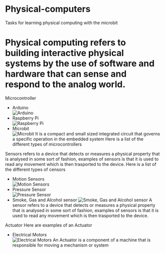 # Physical-computers
Tasks for learning physical computing with the microbit
# Physical computing refers to building interactive physical systems by the use of software and hardware that can sense and respond to the analog world.

Microcontroller 
*  Arduino <br>
![Arduino](https://cdn.sparkfun.com/assets/b/f/e/9/c/513824face395f6d3d000000.png)
* Raspberry Pi <br>
![Raspberry Pi](https://www.raspberrypi.org/app/uploads/2015/01/Pi2ModB1GB_-comp.jpeg)
* Microbit <br> 
![Microbit](https://www.kitronik.co.uk/media/catalog/product/cache/1/thumbnail/9df78eab33525d08d6e5fb8d27136e95/5/6/5613_additional_bbc_microbit_board_only_back.jpg)
It is a compact and small sized integrated circuit that governs a specific operation in the embedded system 
Here is a list of the different types of microcontrollers

Sensors refers to a device that detects or measures a physical property that is analysed in some sort of fashion, examples of sensors is that it is used to read any movement which is then trasported to the device.
Here is a list of the different types of censors 
* Motion Sensors <br>
![Motion Sensors](http://www.everspringindustry.com/Upload/images/PAM42_l.jpg)
* Pressure Sensor <br>
![Pressure Sensor](http://cfnewsads.thomasnet.com/images/cmsimage/image/pressure-sensor.jpg)
* Smoke, Gas and Alcohol sensor
![Smoke, Gas and Alcohol sensor](https://cdn.shopify.com/s/files/1/2311/3697/products/seeed-atmospheric-gas-sensor-mq2-butane-methane-alcohol-hydrogen-and-smoke-27026255310_x700.jpg?v=1507122412)
A sensor refers to a device that detects or measures a physical property that is analysed in some sort of fashion, examples of sensors is that it is used to read any movement which is then trasported to the device.

Actuator
Here are examples of an Actuator 
* Electrical Motors <br>
![Electrical Motors](https://5.imimg.com/data5/XW/SK/MY-36621344/ac-electrical-motor-500x500.jpg)
An Actuator is a component of a machine that is responsible for moving a mechanism or system 

